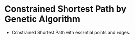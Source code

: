 # Constrained Shortest Path by Genetic Algorithm

- Constrained Shortest Path with essential points and edges.

